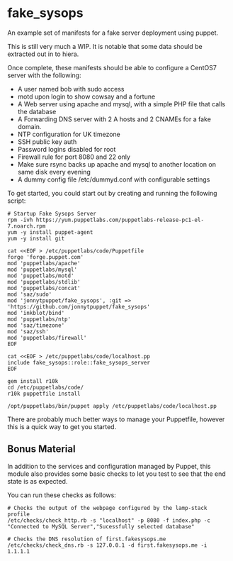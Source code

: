 # fake_sysops
An example set of manifests for a fake server deployment using puppet.

This is still very much a WIP. It is notable that some data should be extracted out in to hiera.

Once complete, these manifests should be able to configure a CentOS7 server with the following:
* A user named bob with sudo access
* motd upon login to show cowsay and a fortune
* A Web server using apache and mysql, with a simple PHP file that calls the database
* A Forwarding DNS server with 2 A hosts and 2 CNAMEs for a fake domain.
* NTP configuration for UK timezone
* SSH public key auth
* Password logins disabled for root
* Firewall rule for port 8080 and 22 only
* Make sure rsync backs up apache and mysql to another location on same disk every evening
* A dummy config file /etc/dummyd.conf with configurable settings

To get started, you could start out by creating and running the following script:
```
# Startup Fake Sysops Server
rpm -ivh https://yum.puppetlabs.com/puppetlabs-release-pc1-el-7.noarch.rpm
yum -y install puppet-agent
yum -y install git

cat <<EOF > /etc/puppetlabs/code/Puppetfile
forge 'forge.puppet.com'
mod 'puppetlabs/apache'
mod 'puppetlabs/mysql'
mod 'puppetlabs/motd'
mod 'puppetlabs/stdlib'
mod 'puppetlabs/concat'
mod 'saz/sudo'
mod 'jonnytpuppet/fake_sysops', :git => 'https://github.com/jonnytpuppet/fake_sysops'
mod 'inkblot/bind'
mod 'puppetlabs/ntp'
mod 'saz/timezone'
mod 'saz/ssh'
mod 'puppetlabs/firewall'
EOF

cat <<EOF > /etc/puppetlabs/code/localhost.pp
include fake_sysops::role::fake_sysops_server
EOF

gem install r10k
cd /etc/puppetlabs/code/
r10k puppetfile install

/opt/puppetlabs/bin/puppet apply /etc/puppetlabs/code/localhost.pp
```

There are probably much better ways to manage your Puppetfile, however this is a quick way to get you started.

## Bonus Material
In addition to the services and configuration managed by Puppet, this module also provides some basic checks to let you test to see that the end state is as expected.

You can run these checks as follows:

```
# Checks the output of the webpage configured by the lamp-stack profile
/etc/checks/check_http.rb -s "localhost" -p 8080 -f index.php -c "Connected to MySQL Server","Sucessfully selected database"

# Checks the DNS resolution of first.fakesysops.me
/etc/checks/check_dns.rb -s 127.0.0.1 -d first.fakesysops.me -i 1.1.1.1
```
